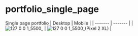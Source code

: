 # portfolio_single_page
Single page portfolio
| Desktop | Mobile |
| ------- | ------- |
|![127 0 0 1_5500_](https://user-images.githubusercontent.com/72792049/138161036-9d24a3d3-43ad-451a-a217-13b1bf3dd9ea.png) | ![127 0 0 1_5500_(Pixel 2 XL)](https://user-images.githubusercontent.com/72792049/138161077-59a16f79-4166-4a95-bc46-1e83eb0bf4a4.png) |

